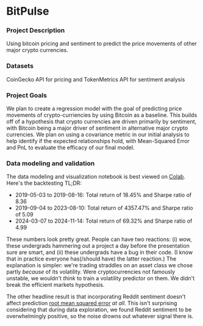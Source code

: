 # BitPulse

### Project Description
Using bitcoin pricing and sentiment to predict the price movements of other major crypto currencies.

### Datasets
CoinGecko API for pricing and TokenMetrics API for sentiment analysis

### Project Goals
We plan to create a regression model with the goal of predicting price movements of crypto-curriencies by using Bitcoin as a baseline. This builds off of a hypothesis that crypto currencies are driven primarily by sentiment, with Bitcoin being a major driver of sentiment in alternative major crypto currencies. We plan on using a covariance metric in our initial analysis to help identify if the expected relationships hold, with Mean-Squared Error and PnL to evaluate the efficacy of our final model.

### Data modeling and validation

The data modeling and visualization notebook is best viewed on [Colab](https://colab.research.google.com/drive/1kZKUH2CfUCLwDjMI3K9cJaK5ZgRt-xtB?usp=sharing). Here's the backtesting TL;DR:

- 2019-05-03 to 2019-08-16: Total return of 18.45% and Sharpe ratio of 8.36
- 2019-09-04 to 2023-08-10: Total return of 4357.47% and Sharpe ratio of 5.09
- 2024-03-07 to 2024-11-14: Total return of 69.32% and Sharpe ratio of 4.99

These numbers look pretty great. People can have two reactions: (i) wow, these undergrads hammering out a project a day before the presentation sure are smart, and (ii) these undergrads have a bug in their code. (I know that in practice everyone has(/should have) the latter reaction.) The explanation is simpler: we're trading straddles on an asset class we chose partly _because_ of its volatility. Were cryptocurrencies not famously unstable, we wouldn't _think_ to train a volatility predictor on them. We didn't break the efficient markets hypothesis. 

The other headline result is that incorporating Reddit sentiment doesn't affect prediction [root mean squared error](https://en.wikipedia.org/wiki/Root_mean_square_deviation) _at all_. This isn't surprising considering that during data exploration, we found Reddit sentiment to be overwhelmingly positive, so the noise drowns out whatever signal there is. 
